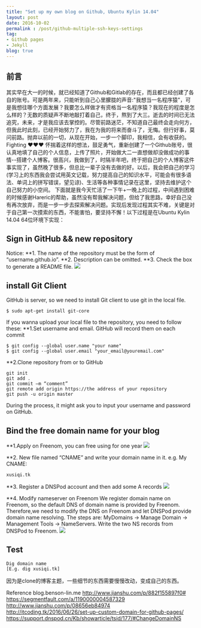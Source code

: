 ```yaml
---
title: "Set up my own blog on Github, Ubuntu Kylin 14.04"
layout: post
date: 2016-10-02
permalink : /post/github-multiple-ssh-keys-settings
tag:
- Github pages
- Jekyll
blog: true
---
```


## 前言
  其实早在大一的时候，就已经知道了Github和Gitlab的存在，而且都已经创建了各自的账号。可是两年来，只能听到自己心里朦胧的声音:"我想当一名程序猿"，可是我想往哪个方面发展？我要怎么样做才有资格当一名程序猿？我现在的程度是怎么样的？无数的质疑声不断地敲打着自己，终于，熬到了大三。逝去的时间已无法追究，未来，才是我应该去掌控的。尽管前路迷茫，不知道自己最终会走向何方，但我此时此刻，已经开始努力了，我在为我的将来而奋斗了，无悔。但行好事，莫问前路。抛弃以前的一切，从现在开始，一步一个脚印，我相信，会有收获的。Fighting ❤❤❤
	怀揣着这样的想法，鼓足勇气，重新创建了一个Github账号，很认真地填了自己的个人信息，上传了照片，开始做大二一直想做却没做成功的事情--搭建个人博客。很高兴，我做到了，时隔半年吧，终于把自己的个人博客这件事实现了，虽然晚了很多，但总比一辈子没有去做的好。以后，我会把自己的学习(学习上的东西我会尝试用英文记载，努力提高自己的知识水平，可能会有很多语法、单词上的拼写错误，望见谅)、生活等各种事情记录在这里，坚持去维护这个自己努力的小空间。
	下面就是我今天忙活了一下午+一晚上的过程，中间遇到困难的时候感谢Hareric的帮助，虽然没有帮我解决问题，但给了我思路，幸好自己没有再次放弃，而是一步一步去探索解决问题。实现后发现过程其实不难，关键是对于自己第一次摸索的东西，不能害怕，要坚持不懈！以下过程是在Ubuntu Kylin 14.04 64位环境下实现：
  
## Sign in GitHub && new repository
Notice: 
**1. The name of the repository must be the form of “username.github.io”.
**2. Description can be omitted.
**3. Check the box to generate a README file.
![](img/2016-10-02-1.png)

## install Git Client
GitHub is server, so we need to install Git client to use git in the local file.
```linux
$ sudo apt-get install git-core
```

If you wanna upload your local file to the repository, you need to follow these:
**1.Set username and email. GitHub will record them on each commit
```linux
$ git config --global user.name "your name"
$ git config --global user.email "your_email@youremail.com"
```
**2.Clone repository from or to GitHub
```linux
git init
git add .
git commit –m “comment”
git remote add origin https://the address of your repository
git push -u origin master
```
During the process, it might ask you to input your username and password on GitHub.

## Bind the free domain name for your blog
**1.Apply on Freenom, you can free using for one year
![](img/2016-10-02-2.png)


**2. New file named “CNAME” and write your domain name in it.
e.g. My CNAME: 
```text
xusiqi.tk
```
**3. Register a DNSPod account and then add some A records
![](img/2016-10-02-3.png)

**4. Modify nameserver on Freenom
  We register domain name on Freenom, so the default DNS of domain name is provided by Freenom. Therefore,we need to modify the DNS on Freenom and let DNSPod provide domain name resolving.
  The steps are: MyDomains -> Manage Domain -> Management Tools -> NameServers. 
  Write the two NS records from DNSPod to Freenom.
 ![](img/2016-10-02-4.png) 
  
## Test 
```linux
Dig domain name
[E.g. dig xusiqi.tk]
```

因为是clone的博客主题，一些细节的东西需要慢慢改动，变成自己的东西。

Reference 
blog.benson-lin.me
http://www.jianshu.com/p/882f155897f0#
https://segmentfault.com/a/1190000004587329
http://www.jianshu.com/p/08656eb84974
http://itcoding.tk/2016/06/26/set-up-custom-domain-for-github-pages/
https://support.dnspod.cn/Kb/showarticle/tsid/177/#ChangeDomainNS

